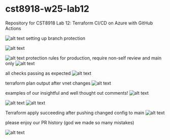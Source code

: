 # cst8918-w25-lab12

Repository for CST8918 Lab 12: Terraform CI/CD on Azure with GitHub Actions 

![alt text](image.png)
setting up branch protection

![alt text](image-1.png)

![alt text](image-2.png)
protection rules for production, require non-self review and main only
![alt text](image-3.png)

all checks passing as expected
![alt text](image-5.png)


terraform plan output after vnet changes
![alt text](image-4.png)

examples of our insightful and well thought out comments!
![alt text](image-6.png)

![alt text](image-7.png)
![alt text](image-8.png)

Terraform apply succeeding after pushing changed config to main
![alt text](image-9.png)

please enjoy our PR history (god we made so many mistakes)

![alt text](image-10.png)